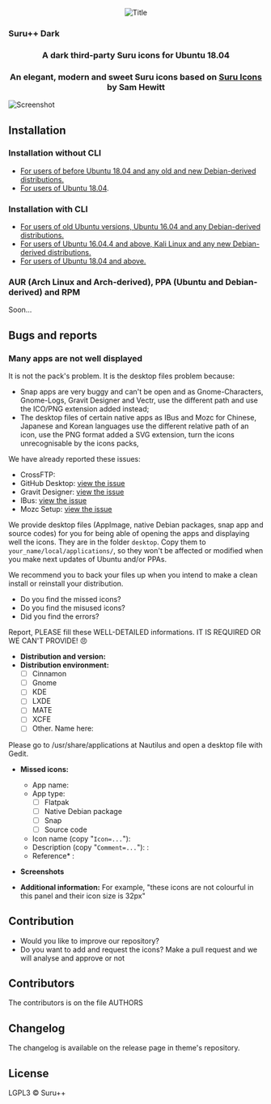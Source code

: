<p align="center"> 
<img src="Title.svg" alt="Title">
</p>

<h3>Suru++ Dark</h3>

<h3 align="center">A dark third-party Suru icons for Ubuntu 18.04</h3>

<h3 align="center">An elegant, modern and sweet Suru icons based on <a href="https://snwh.org/suru">Suru Icons</a> by Sam Hewitt</h3>

![Screenshot](screenshot.png)

## Installation

### Installation without CLI

* [For users of before Ubuntu 18.04 and any old and new Debian-derived distributions.](instructions_without_cli1.md)
* [For users of Ubuntu 18.04](instructions_without_cli2.md).

### Installation with CLI

* [For users of old Ubuntu versions, Ubuntu 16.04 and any Debian-derived distributions.](instructions_with_cli1.md)
* [For users of Ubuntu 16.04.4 and above, Kali Linux and any new Debian-derived distributions.](instructions_with_cli2.md)
* [For users of Ubuntu 18.04 and above.](instructions_with_cli3.md)

### **AUR (Arch Linux and Arch-derived), PPA (Ubuntu and Debian-derived) and RPM**

Soon...

## Bugs and reports

### Many apps are not well displayed

It is not the pack's problem. It is the desktop files problem because:
* Snap apps are very buggy and can't be open and as Gnome-Characters, Gnome-Logs, Gravit Designer and Vectr, use the different path and use the ICO/PNG extension added instead;
* The desktop files of certain native apps as IBus and Mozc for Chinese, Japanese and Korean languages use the different relative path of an icon, use the PNG format added a SVG extension, turn the icons unrecognisable by the icons packs,

We have already reported these issues:
* CrossFTP: 
* GitHub Desktop: [view the issue](https://github.com/shiftkey/desktop/issues/42#issuecomment-387865477)
* Gravit Designer: [view the issue](https://discuss.gravit.io/t/linux-package-feature-requests/294/20)
* IBus: [view the issue](https://github.com/phuang/ibus-pinyin/issues/13)
* Mozc Setup: [view the issue](https://github.com/google/mozc/issues/440)

We provide desktop files (AppImage, native Debian packages, snap app and source codes) for you for being able of opening the apps and displaying well the icons. They are in the folder `desktop`. Copy them to `your_name/local/applications/`, so they won't be affected or modified when you make next updates of Ubuntu and/or PPAs.

We recommend you to back your files up when you intend to make a clean install or reinstall your distribution.

* Do you find the missed icons?
* Do you find the misused icons?
* Did you find the errors?

Report, PLEASE fill these WELL-DETAILED informations. IT IS REQUIRED OR WE CAN'T PROVIDE! 😠

* **Distribution and version:**
* **Distribution environment:**
  - [ ] Cinnamon
  - [ ] Gnome
  - [ ] KDE
  - [ ] LXDE
  - [ ] MATE
  - [ ] XCFE
  - [ ] Other. Name here: 

Please go to /usr/share/applications at Nautilus and open a desktop file with Gedit.

* **Missed icons:**
  * App name:
  * App type:
    - [ ] Flatpak
    - [ ] Native Debian package
    - [ ] Snap
    - [ ] Source code
  * Icon name (copy "`Icon=...`"): 
  * Description (copy "`Comment=...`"): :
  * Reference* : 

* **Screenshots**

* **Additional information:**
For example, "these icons are not colourful in this panel and their icon size is 32px"

## Contribution

* Would you like to improve our repository?
* Do you want to add and request the icons? Make a pull request and we will analyse and approve or not

## Contributors

The contributors is on the file AUTHORS

## Changelog

The changelog is available on the release page in theme's repository.

## License

LGPL3 © Suru++